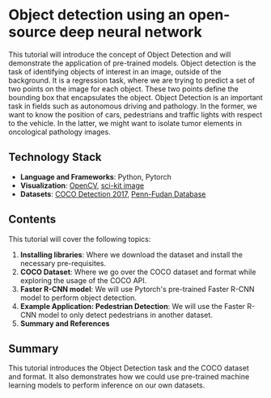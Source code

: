 # Object detection using an open-source deep neural network

This tutorial will introduce the concept of Object Detection and will demonstrate the application of pre-trained models. Object detection is the task of identifying objects of interest in an image, outside of the background. It is a regression task, where we are trying to predict a set of two points on the image for each object. These two points define the bounding box that encapsulates the object. Object Detection is an important task in fields such as autonomous driving and pathology. In the former, we want to know the position of cars, pedestrians and traffic lights with respect to the vehicle. In the latter, we might want to isolate tumor elements in oncological pathology images.

## Technology Stack
* **Language and Frameworks**: Python, Pytorch
* **Visualization**: [OpenCV](https://opencv.org/), [sci-kit image](https://scikit-image.org/)
* **Datasets**: [COCO Detection 2017](https://cocodataset.org/#home), [Penn-Fudan Database](https://www.cis.upenn.edu/~jshi/ped_html/)

## Contents

This tutorial will cover the following topics:

1. **Installing libraries**: Where we download the dataset and install the necessary pre-requisites.
2. **COCO Dataset**: Where we go over the COCO dataset and format while exploring the usage of the COCO API.
3. **Faster R-CNN model**: We will use Pytorch's pre-trained Faster R-CNN model to perform object detection.
4. **Example Application: Pedestrian Detection**: We will use the Faster R-CNN model to only detect pedestrians in another dataset.
5. **Summary and References**

## Summary

This tutorial introduces the Object Detection task and the COCO dataset and format. It also demonstrates how we could use pre-trained machine learning models to perform inference on our own datasets.
